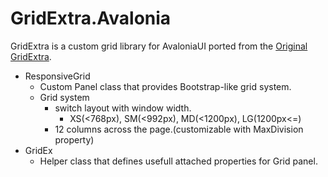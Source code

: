 # GridExtra.Avalonia
GridExtra is a custom grid library for AvaloniaUI ported from the [Original GridExtra](https://github.com/sourcechord/GridExtra).


* ResponsiveGrid
    * Custom Panel class that provides Bootstrap-like grid system.
    * Grid system
        * switch layout with window width.
            * XS(<768px), SM(<992px), MD(<1200px), LG(1200px<=)
        * 12 columns across the page.(customizable with MaxDivision property)
* GridEx
    * Helper class that defines usefull attached properties for Grid panel.

<!--  
## install
*Nuget Package*  
```
Install-Package GridExtra
```
https://www.nuget.org/packages/GridExtra/

### Preparation
Add xmlns to xaml code.

#### For WPF
```xml
xmlns:ge="clr-namespace:GridExtra;assembly=GridExtra.Wpf"
```

#### For UWP
```xml
xmlns:ge="using:GridExtra"
```


## Usage
### ResponsiveGrid
ResponsiveGrid provides the grid layout system that is similar to Bootstrap framework.

![demo](./docs/ResponsiveGrid/demo.gif)

#### Example
```xml
    <Grid>
        <Grid.Resources>
            <Style TargetType="{x:Type Border}">
                <Setter Property="BorderBrush" Value="Black" />
                <Setter Property="BorderThickness" Value="1" />
                <Setter Property="Background" Value="LightGray" />
                <Setter Property="Height" Value="60" />
            </Style>
        </Grid.Resources>
        <rg:ResponsiveGrid>
            <Border rg:ResponsiveGrid.XS="12" rg:ResponsiveGrid.SM="3" />
            <Border rg:ResponsiveGrid.XS="12" rg:ResponsiveGrid.SM="6" />
            <Border rg:ResponsiveGrid.XS="12" rg:ResponsiveGrid.SM="3" />
        </rg:ResponsiveGrid>
    </Grid>
```
*extra small device(~768px)*  
![extra small device](./docs/ResponsiveGrid/capture1.png)

*small device(~992px)*  
![small device](./docs/ResponsiveGrid/capture2.png)

#### Properties

##### Dependency Properties
|Property Name|Type|Description|
|-----|-----|-----|
|MaxDivision|int|Gets or sets a value that determines grid divisions.|
|BreakPoints|BreakPoints class||
|ShowGridLines|int|Gets or sets a value that indicates whether grid column's lines are visible within this ResponsiveGrid. |


##### Attached Properties

|Property Name|Type|Description|
|-----|-----|-----|
|XS<br/>SM<br/>MD<br/>LG<br/>|int|Gets or sets a value that determines grid columns for XS(extra small), SM(small), MD(medium), LG(large) devices.|
|XS_Offset<br/>SM_Offset<br/>MD_Offset<br/>LG_Offset<br/>|int|Gets or sets a value that determines grid columns offset for XS(extra small), SM(small), MD(medium), LG(large) devices.|
|XS_Push<br/>SM_Push<br/>MD_Push<br/>LG_Push<br/>|int|Gets or sets a value that moves columns to right from the original position.|
|XS_Pull<br/>SM_Pull<br/>MD_Pull<br/>LG_Pull<br/>|int|Gets or sets a value that moves columns to left from the original position.|


##### Compared to bootstrap

|bootstrap|ResponsiveGrid|
|-----|-----|
|col-xs<br/>col-sm<br/>col-md<br/>col-lg<br/>|XS<br/>SM<br/>MD<br/>LG<br/>|
|col-xs-offset<br/>col-sm-offset<br/>col-md-offset<br/>col-lg-offset<br/>|XS_Offset<br/>SM_Offset<br/>MD_Offset<br/>LG_Offset<br/>|
|col-xs-push<br/>col-sm-push<br/>col-md-push<br/>col-lg-push<br/>|XS_Push<br/>SM_Push<br/>MD_Push<br/>LG_Push<br/>|
|col-xs-pull<br/>col-sm-pull<br/>col-md-pull<br/>col-lg-pull<br/>|XS_Pull<br/>SM_Pull<br/>MD_Pull<br/>LG_Pull<br/>|
|visibility-xs, visibility-sm,…<br />hidden-xs, hidden-sm,...|(T.B.D.)|



#### attention
ResponsiveGrid is not suitable for ItemsPanel, because it isn't implemented VirtualizingPanel class.

If you use ResponsiveGrid in ListBox as ItemsPanel.
Your ListBox become to not virtualize items of ListBox.



### GridEx
GridEx is Helper class for defining Grid properties.

![demo](./docs/GridEx/demo.gif)

#### Example1 (Row/Column Definition)
```xml
    <Grid ge:GridEx.RowDefinition="*, *, *, *"
          ge:GridEx.ColumnDefinition="50, 75, *, 2*"
          ShowGridLines="True">
        <Button Grid.Row="1"
                Grid.Column="2"
                Margin="5"
                Content="Button" />
    </Grid>
```

![Example1](./docs/GridEx/example1.png)


##### Row/Column Definition with Min/Max size

```xml
    <Grid ge:GridEx.RowDefinition="*, *, *, *"
          ge:GridEx.ColumnDefinition="50, *(50-200), 2*(80-), 2*(-300)"
          ShowGridLines="True">
        <Button Grid.Row="1"
                Grid.Column="2"
                Margin="5"
                Content="Button" />
    </Grid>
```
`ge:GridEx.ColumnDefinition="50, *(50-200), 2*(80-), 2*(-300)"` is similar to below definition.

```xml
        <Grid.ColumnDefinitions>
            <ColumnDefinition Width="50"/>
            <ColumnDefinition Width="*" MinWidth="50" MaxWidth="200"/>
            <ColumnDefinition Width="2*" MinWidth="80"/>
            <ColumnDefinition Width="2*" MaxWidth="300"/>
        </Grid.ColumnDefinitions>
```

#### Example2 (Area Definition)
`Area` property provides the way of defineing Row/Column/RowSpan/ColumnSpan.

```xml
    <Grid ge:GridEx.RowDefinition="*, *, *, *"
          ge:GridEx.ColumnDefinition="*, *, *, *"
          ShowGridLines="True">
        <Button Margin="5"
                ge:GridEx.Area="0, 0, 1, 2"
                Content="GridEx.Area=&quot;0, 0, 1, 2&quot;" />
        <Button Margin="5"
                ge:GridEx.Area="2, 1, 2, 3"
                Content="GridEx.Area=&quot;2, 1, 2, 3&quot;" />
    </Grid>
```

![Example2](./docs/GridEx/example2.png)


#### Example3 (Named Template Area)

`TemplateArea` provides named grid areas, like CSS Grid Layout Module Level 1.  
`TemplateArea` property makes row/column definition. And, define region's name.

Children of Grid can be placed with region's name, that is defined by `TemplateArea` property.


```xml
    <Grid ge:GridEx.TemplateArea="
            Header Header Header &#10;
            Menu Content SubMenu &#10;
            Footer Footer Footer &#10;
          "
          ShowGridLines="True">
        <Button Margin="5"
                ge:GridEx.AreaName="Header"
                Content="Header" />
        <Button Margin="5"
                ge:GridEx.AreaName="Menu"
                Content="Menu" />
        <Button Margin="5"
                ge:GridEx.AreaName="Content"
                Content="Content" />
        <Button Margin="5"
                ge:GridEx.AreaName="SubMenu"
                Content="SubMenu" />
        <Button Margin="5"
                ge:GridEx.AreaName="Footer"
                Content="Footer" />
    </Grid>
```

![Example3](./docs/GridEx/example3.png)


Row devision is defined by line feed or `/`.
* line feed
    * `\n`(.cs)
    * `&#10;`(xaml)
* `/`

```xml
    <Grid ge:GridEx.TemplateArea="
            Header Header Header/
            Menu Content SubMenu/
            Footer Footer Footer/
          ">
```


#### Example4 (Named Template Area, working with RowDefinition/ColumnDefintion)

```xml
    <Grid ge:GridEx.RowDefinition="50, *, 30"
          ge:GridEx.ColumnDefinition="*, 2*, 100"
          ge:GridEx.TemplateArea="
            Header Header Header/
            Menu Content SubMenu/
            Footer Footer Footer/
          "
          ShowGridLines="True">
        <Button Margin="5"
                ge:GridEx.AreaName="Header"
                Content="Header" />
        <Button Margin="5"
                ge:GridEx.AreaName="Menu"
                Content="Menu" />
        <Button Margin="5"
                ge:GridEx.AreaName="Content"
                Content="Content" />
        <Button Margin="5"
                ge:GridEx.AreaName="SubMenu"
                Content="SubMenu" />
        <Button Margin="5"
                ge:GridEx.AreaName="Footer"
                Content="Footer" />
    </Grid>
```

![Example4](./docs/GridEx/example4.png)




##### Attached Properties(for Grid)

|Property Name|Type|Description|
|-----|-----|-----|
|RowDefinition|string|Sets a value that determines row definition of Grid.|
|ColumnDefinition|string|Sets a value that determines column definition of Grid.|
|TemplateArea|string|Sets a definition of grid devision and area names. |

##### Attached Properties(for Grid children)

|Property Name|Type|Description|
|-----|-----|-----|
|Area|string|Sets a value that determines Row, Column, RowSpan, ColumnSpan properties.|
|AreaName|string|Sets a name of regions for item's belong.(use with `TemplateArea` property)|



#### Example5 (Auto fill children)

![demo2](./docs/GridEx/demo2.gif)


##### Attached Properties(for Grid)
|Property Name|Type|Description|
|-----|-----|-----|
|AutoFillChildren|string|Gets or sets a value that indicates whether the Grid arranges its children to each cell.|
|AutoFillOrientation|string|Sets a value that determines auto fill orientation.|
##### Attached Properties(for Grid children)
|Property Name|Type|Description|
|-----|-----|-----|
|AutoFillSpan|string|Sets a value that determines cell span value that is used during AutoFill process.|


```xml
    <Grid ge:GridEx.ColumnDefinition="*, *"
        ge:GridEx.RowDefinition="Auto, Auto, Auto"
        ge:GridEx.AutoFillChildren="True"
        ShowGridLines="True">
        <TextBlock Text="Name:" />
        <TextBox VerticalAlignment="Top" Margin="5"/>

        <TextBlock Text="Age:" />
        <TextBox VerticalAlignment="Top" Margin="5"/>

        <Button ge:GridEx.Area="2, 1, 1, 1"
            Margin="5" Width="60"
            HorizontalAlignment="Right"
            Content="OK" />
    </Grid>
```
![Example5](./docs/GridEx/example5.png)


##### AutoFillChildren with Hidden/Collapsed items

```xml
    <Grid ge:GridEx.ColumnDefinition="*, *, *"
          ge:GridEx.RowDefinition="*, *"
          ge:GridEx.AutoFillChildren="True">
        <Button Content="1" Visibility="Hidden"/>
        <Button Content="2" />
        <Button Content="3" />
        <Button Content="4" />
        <Button Content="5" Visibility="Collapsed" />
        <Button Content="6" />
    </Grid>
```
![Example5_1](./docs/GridEx/example5_1.png)



##### AutoFillChildren with pinned items

```xml
    <Grid ge:GridEx.ColumnDefinition="*, *, *"
          ge:GridEx.RowDefinition="*, *"
          ge:GridEx.AutoFillChildren="True">
        <Button Content="1" />
        <Button Content="2" />
        <Button Content="3" />
        <Button Content="4" />
        <Button Content="Fixed Item" ge:GridEx.Area="0,1,1,1"/>
    </Grid>
```

![Example5_2](./docs/GridEx/example5_2.png)



### WrapPanelEx **(WPF Only)**
WrapPanelEx is Helper class that provide adaptive layout for WrapPanel.

![demo](./docs/WrapPanelEx/demo.gif)

#### Example1
WrapPanelEx.AdaptiveLayout property makes WrapPanel into UWP Community Toolkit's [AdaptiveGridView](https://docs.microsoft.com/en-us/windows/uwpcommunitytoolkit/controls/AdaptiveGridView) like layout.

```xml
    <Grid>
        <Grid.RowDefinitions>
            <RowDefinition />
            <RowDefinition Height="Auto"/>
        </Grid.RowDefinitions>
        <WrapPanel ItemWidth="200" ItemHeight="70"
                   Orientation="Horizontal"
                   ge:WrapPanelEx.AdaptiveLayout="{Binding IsChecked, ElementName=chkIsAdaptive}">
            <Button />
            <Button />
            <Button />
            <Button />
            <Button />
            <Button />
            <Button />
        </WrapPanel>
        <CheckBox x:Name="chkIsAdaptive"
                  Grid.Row="1" Margin="5"
                  Content="WrapPanelEx.AdaptiveLayout"/>
    </Grid>
```

## Lisence
[MIT](LICENSE) -->
